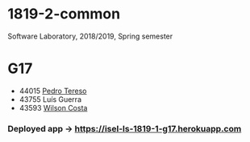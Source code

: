 # 1819-2-common
Software Laboratory, 2018/2019, Spring semester

# G17
* 44015 [Pedro Tereso](https://github.com/PedroTereso)
* 43755 Luís Guerra
* 43593 [Wilson Costa](https://github.com/WilsonRCosta)

### Deployed app -> https://isel-ls-1819-1-g17.herokuapp.com



